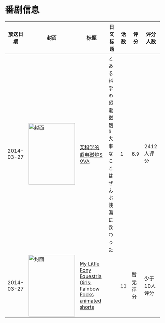 # 番剧信息

|放送日期|封面|标题|日文标题|话数|评分|评分人数|
|---|---|---|---|---|---|---|
|2014-03-27|<img src="https://lain.bgm.tv/pic/cover/c/de/4b/97197_brFeR.jpg" alt="封面" style="width:150px;height:200px;object-fit:cover;">|[某科学的超电磁炮S OVA](https://bangumi.tv/subject/97197)|とある科学の超電磁砲S 大事なことはぜんぶ銭湯に教わった|1|6.9|2412人评分|
|2014-03-27|<img src="https://lain.bgm.tv/pic/cover/c/a9/89/421168_8uNhh.jpg" alt="封面" style="width:150px;height:200px;object-fit:cover;">|[My Little Pony Equestria Girls: Rainbow Rocks animated shorts](https://bangumi.tv/subject/421168)||11|暂无评分|少于10人评分|
